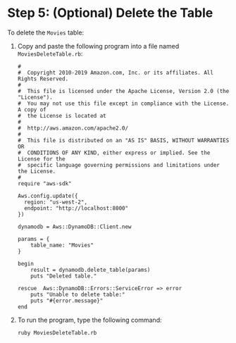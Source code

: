 # Step 5: \(Optional\) Delete the Table<a name="GettingStarted.Ruby.05"></a>

 To delete the `Movies` table: 

1. Copy and paste the following program into a file named `MoviesDeleteTable.rb`:

   ```
   #
   #  Copyright 2010-2019 Amazon.com, Inc. or its affiliates. All Rights Reserved.
   #
   #  This file is licensed under the Apache License, Version 2.0 (the "License").
   #  You may not use this file except in compliance with the License. A copy of
   #  the License is located at
   # 
   #  http://aws.amazon.com/apache2.0/
   # 
   #  This file is distributed on an "AS IS" BASIS, WITHOUT WARRANTIES OR
   #  CONDITIONS OF ANY KIND, either express or implied. See the License for the
   #  specific language governing permissions and limitations under the License.
   #
   require "aws-sdk"
   
   Aws.config.update({
     region: "us-west-2",
     endpoint: "http://localhost:8000"
   })
   
   dynamodb = Aws::DynamoDB::Client.new
   
   params = {
       table_name: "Movies"
   }
   
   begin
       result = dynamodb.delete_table(params)
       puts "Deleted table."
   
   rescue  Aws::DynamoDB::Errors::ServiceError => error
       puts "Unable to delete table:"
       puts "#{error.message}"
   end
   ```

1. To run the program, type the following command:

   `ruby MoviesDeleteTable.rb`